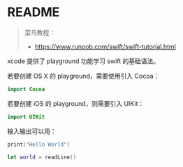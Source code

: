 # README

> 菜鸟教程：
>
> - https://www.runoob.com/swift/swift-tutorial.html

xcode 提供了 playground 功能学习 swift 的基础语法。

若要创建 OS X 的 playground，需要使用引入 Cocoa：

```swift
import Cocoa
```

若要创建 iOS 的 playground，则需要引入 UIKit：

```swift
import UIKit
```

输入输出可以用：

```swift
print("Hello World")

let world = readLine()
```

